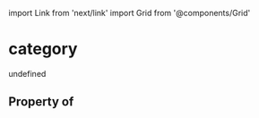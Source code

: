 import Link from 'next/link'
import Grid from '@components/Grid'

# category

undefined

## Property of



